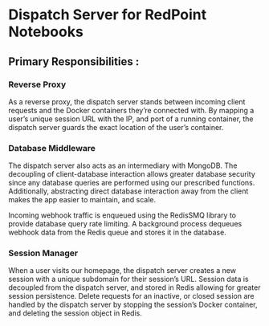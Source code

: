 # Dispatch Server for RedPoint Notebooks

## Primary Responsibilities :

### Reverse Proxy

As a reverse proxy, the dispatch server stands between incoming client requests and the Docker containers they’re connected with. By mapping a user’s unique session URL with the IP, and port of a running container, the dispatch server guards the exact location of the user’s container.

### Database Middleware

The dispatch server also acts as an intermediary with MongoDB. The decoupling of client-database interaction allows greater database security since any database queries are performed using our prescribed functions. Additionally, abstracting direct database interaction away from the client makes the app easier to maintain, and scale.

Incoming webhook traffic is enqueued using the RedisSMQ library to provide database query rate limiting. A background process dequeues webhook data from the Redis queue and stores it in the database.

### Session Manager

When a user visits our homepage, the dispatch server creates a new session with a unique subdomain for their session’s URL. Session data is decoupled from the dispatch server, and stored in Redis allowing for greater session persistence. Delete requests for an inactive, or closed session are handled by the dispatch server by stopping the session’s Docker container, and deleting the session object in Redis.
